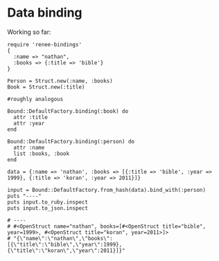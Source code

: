 # Data binding

Working so far:

    require 'renee-bindings'
    {
      :name => "nathan",
      :books => {:title => 'bible'}
    }

    Person = Struct.new(:name, :books)
    Book = Struct.new(:title)

    #roughly analogous 

    Bound::DefaultFactory.binding(:book) do
      attr :title
      attr :year
    end

    Bound::DefaultFactory.binding(:person) do 
      attr :name
      list :books, :book
    end

    data = {:name => 'nathan', :books => [{:title => 'bible', :year => 1999}, {:title => 'koran', :year => 2011}]}

    input = Bound::DefaultFactory.from_hash(data).bind_with(:person)
    puts "----"
    puts input.to_ruby.inspect
    puts input.to_json.inspect

    # ----
    # #<OpenStruct name="nathan", books=[#<OpenStruct title="bible", year=1999>, #<OpenStruct title="koran", year=2011>]>
    # "{\"name\":\"nathan\",\"books\":[{\"title\":\"bible\",\"year\":1999},{\"title\":\"koran\",\"year\":2011}]}"
